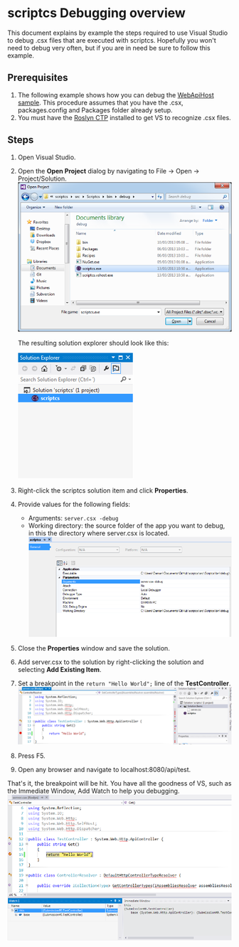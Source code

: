 scriptcs Debugging overview
===========================
This document explains by example the steps required to use Visual Studio to debug .csx files that are executed with scriptcs. Hopefully you won't need to debug very often, but if you are in need be sure to follow this example.

Prerequisites
--------------
1. The following example shows how you can debug the [WebApiHost sample](https://github.com/scriptcs/scriptcs-samples/tree/master/webapihost). This procedure assumes that you have the .csx, packages.config and Packages folder already setup.
2. You must have the [Roslyn CTP](http://msdn.microsoft.com/en-us/vstudio/roslyn.aspx) installed to get VS to recognize .csx files.

Steps
-----
1. Open Visual Studio.
2. Open the **Open Project** dialog by navigating to File -> Open -> Project/Solution.
	![open project](images/DEBUGGING/openscriptcs.png)
	
	The resulting solution explorer should look like this:

	![solution explorer](images/DEBUGGING/solutionExplorer.png)
3. Right-click the scriptcs solution item and click **Properties**.
4. Provide values for the following fields:
	* Arguments: `server.csx -debug`
	* Working directory: the source folder of the app you want to debug, in this the directory where server.csx is located.
		![properties](images/DEBUGGING/rightClick.png)
5. Close the **Properties** window and save the solution.
6. Add server.csx to the solution by right-clicking the solution and selecting **Add Existing Item**.
7. Set a breakpoint in the `return "Hello World";` line of the **TestController**.
	![set breakpoint](images/DEBUGGING/breakpoint.png)
8. Press F5.
9. Open any browser and navigate to localhost:8080/api/test.

That's it, the breakpoint will be hit. You have all the goodness of VS, such as the Immediate Window, Add Watch to help you debugging.
![hit breakpoint](images/DEBUGGING/hitbreakpoint.png)
